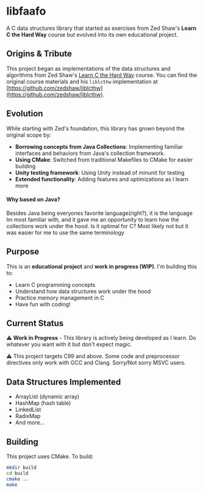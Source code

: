 # libfaafo

A C data structures library that started as exercises from Zed Shaw's **Learn C the Hard Way** course but evolved into its own educational project.

## Origins & Tribute

This project began as implementations of the data structures and algorithms from Zed Shaw's [Learn C the Hard Way](http://c.learncodethehardway.org/) course. 
You can find the original course materials and his `liblcthw` implementation at [https://github.com/zedshaw/liblcthw](https://github.com/zedshaw/liblcthw).

## Evolution

While starting with Zed's foundation, this library has grown beyond the original scope by:

- **Borrowing concepts from Java Collections**: Implementing familiar interfaces and behaviors from Java's collection framework.  
- **Using CMake**: Switched from traditional Makefiles to CMake for easier building
- **Unity testing framework**: Using Unity instead of minunit for testing
- **Extended functionality**: Adding features and optimizations as I learn more

#### Why based on Java?
Besides Java being everyones favorite language(right?), it is the language Im most familiar with, and it gave me an opportunity to 
learn how the collections work under the hood. Is it optimal for C? Most likely not but it was easier for me to use the same terminology

## Purpose

This is an **educational project** and **work in progress (WIP)**. I'm building this to:
- Learn C programming concepts
- Understand how data structures work under the hood
- Practice memory management in C
- Have fun with coding!

## Current Status

⚠️ **Work in Progress** - This library is actively being developed as I learn. Do whatever you want with it but don't expect magic.

⚠️ This project targets C99 and above. Some code and preprocessor directives only work with GCC and Clang. Sorry/Not sorry MSVC users.


## Data Structures Implemented

- ArrayList (dynamic array)
- HashMap (hash table)
- LinkedList 
- RadixMap
- And more...

## Building

This project uses CMake. To build:

```bash
mkdir build
cd build
cmake ..
make
```
